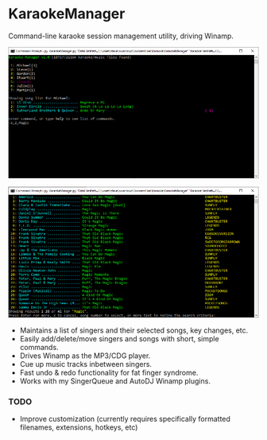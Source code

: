 # KaraokeManager
Command-line karaoke session management utility, driving Winamp.

![KaraokeManager1](/media/karaokeManagerScreenshot1.png?raw=true)

![KaraokeManager2](/media/karaokeManagerScreenshot2.png?raw=true)

* Maintains a list of singers and their selected songs, key changes, etc.
* Easily add/delete/move singers and songs with short, simple commands.
* Drives Winamp as the MP3/CDG player.
* Cue up music tracks inbetween singers.
* Fast undo & redo functionality for fat finger syndrome.
* Works with my SingerQueue and AutoDJ Winamp plugins.

### TODO
* Improve customization (currently requires specifically formatted filenames, extensions, hotkeys, etc) 
